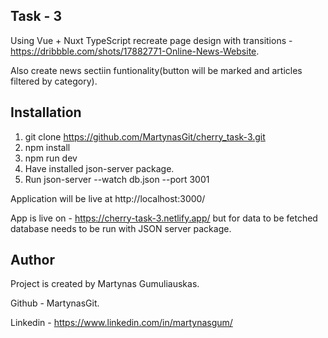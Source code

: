 ## Task - 3
Using  Vue + Nuxt  TypeScript recreate page design with transitions - https://dribbble.com/shots/17882771-Online-News-Website.

Also create news sectiin funtionality(button will be marked and articles filtered by category).


## Installation

1. git clone https://github.com/MartynasGit/cherry_task-3.git
2. npm install
3. npm run dev
4. Have installed json-server package.
5. Run json-server --watch db.json --port 3001


Application will be live at http://localhost:3000/

App is live on - https://cherry-task-3.netlify.app/  but for data to be fetched database needs to be run with JSON server package.

## Author

Project is created by Martynas Gumuliauskas.

Github - MartynasGit.

Linkedin - https://www.linkedin.com/in/martynasgum/